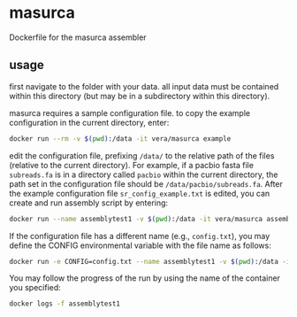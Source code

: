 # masurca
Dockerfile for the masurca assembler

## usage

first navigate to the folder with your data. all input data must be contained within this directory (but may be in a subdirectory within this directory). 

masurca requires a sample configuration file. to copy the example configuration in the current directory, enter:

```bash
docker run --rm -v $(pwd):/data -it vera/masurca example
```

edit the configuration file, prefixing `/data/` to the relative path of the files (relative to the current directory). For example, if a pacbio fasta file `subreads.fa` is in a directory called `pacbio` within the current directory, the path set in the configuration file should be `/data/pacbio/subreads.fa`. After the example configuration file `sr_config_example.txt` is edited, you can create and run assembly script by entering:

```bash
docker run --name assemblytest1 -v $(pwd):/data -it vera/masurca assemble 
```

If the configuration file has a different name (e.g., `config.txt`), you may define the CONFIG environmental variable with the file name as follows:

```bash
docker run -e CONFIG=config.txt --name assemblytest1 -v $(pwd):/data -it vera/masurca assemble 
```

You may follow the progress of the run by using the name of the container you specified:

```bash
docker logs -f assemblytest1
```
